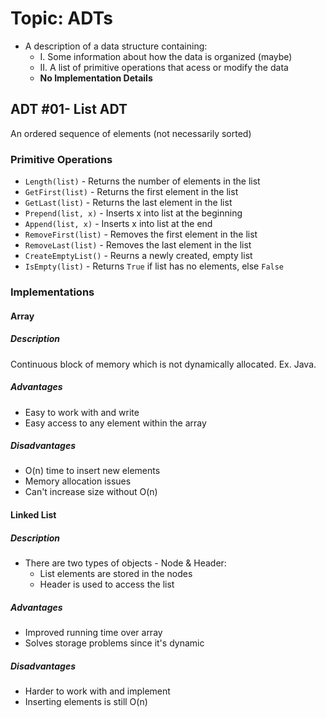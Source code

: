 # Topic: ADTs
- A description of a data structure containing:  
    - I. Some information about how the data is organized (maybe)  
    - II. A list of primitive operations that acess or modify the data  
    - **No Implementation Details**  
    
## ADT #01- List ADT
An ordered sequence of elements (not necessarily sorted)

### Primitive Operations
- `Length(list)` - Returns the number of elements in the list
- `GetFirst(list)` - Returns the first element in the list
- `GetLast(list)` - Returns the last element in the list
- `Prepend(list, x)` - Inserts x into list at the beginning
- `Append(list, x)` - Inserts x into list at the end
- `RemoveFirst(list)` - Removes the first element in the list
- `RemoveLast(list)` - Removes the last element in the list
- `CreateEmptyList()` - Reurns a newly created, empty list
- `IsEmpty(list)` - Returns `True` if list has no elements, else `False`

### Implementations
#### Array
##### Description
Continuous block of memory which is not dynamically allocated. Ex. Java.

##### Advantages
- Easy to work with and write
- Easy access to any element within the array

##### Disadvantages
- O(n) time to insert new elements
- Memory allocation issues
- Can't increase size without O(n)

#### Linked List
##### Description
- There are two types of objects - Node & Header:
    - List elements are stored in the nodes
    - Header is used to access the list

##### Advantages
- Improved running time over array
- Solves storage problems since it's dynamic

##### Disadvantages
- Harder to work with and implement
- Inserting elements is still O(n)
